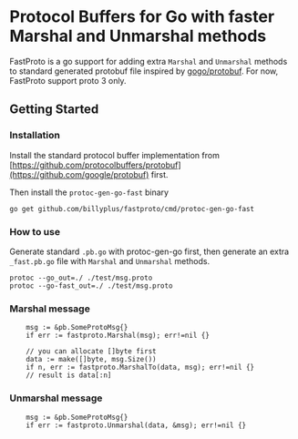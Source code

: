 # Protocol Buffers for Go with faster Marshal and Unmarshal methods

FastProto is a go support for adding extra `Marshal` and `Unmarshal` methods to standard generated protobuf file inspired by <a href="https://github.com/gogo/protobuf">gogo/protobuf</a>. For now, FastProto support proto 3 only.

## Getting Started

### Installation

Install the standard protocol buffer implementation from [https://github.com/protocolbuffers/protobuf](https://github.com/google/protobuf) first.

Then install the `protoc-gen-go-fast` binary

    go get github.com/billyplus/fastproto/cmd/protoc-gen-go-fast

### How to use

Generate standard `.pb.go` with protoc-gen-go first, then generate an extra `_fast.pb.go` file with `Marshal` and `Unmarshal` methods.

    protoc --go_out=./ ./test/msg.proto
    protoc --go-fast_out=./ ./test/msg.proto

### Marshal message

``` golang
    msg := &pb.SomeProtoMsg{}
    if err := fastproto.Marshal(msg); err!=nil {}

    // you can allocate []byte first
    data := make([]byte, msg.Size())
    if n, err := fastproto.MarshalTo(data, msg); err!=nil {}
    // result is data[:n]
```

### Unmarshal message

``` golang
    msg := &pb.SomeProtoMsg{}
    if err := fastproto.Unmarshal(data, &msg); err!=nil {}
```



